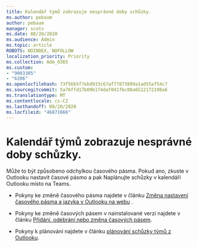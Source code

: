 ```yaml
---
title: Kalendář týmů zobrazuje nesprávné doby schůzky.
ms.author: pebaum
author: pebaum
manager: scotv
ms.date: 08/20/2020
ms.audience: Admin
ms.topic: article
ROBOTS: NOINDEX, NOFOLLOW
localization_priority: Priority
ms.collection: Adm_O365
ms.custom:
- "9003305"
- "6206"
ms.openlocfilehash: 73f56b5f7ebd933c67af77873899a1ad55af54c7
ms.sourcegitcommit: 5a76ffd17b09b1f4daf041fbc08a6512172198a6
ms.translationtype: MT
ms.contentlocale: cs-CZ
ms.lasthandoff: 08/20/2020
ms.locfileid: "46871666"
---
```

# <a name="teams-calendar-shows-incorrect-meeting-times"></a>Kalendář týmů zobrazuje nesprávné doby schůzky.

Může to být způsobeno odchylkou časového pásma. Pokud ano, zkuste v Outlooku nastavit časové pásmo a pak Naplánujte schůzky v kalendáři Outlooku místo na Teams.

- Pokyny ke změně časového pásma najdete v článku [Změna nastavení časového pásma a jazyka v Outlooku na webu](https://support.microsoft.com/office/change-the-time-zone-and-language-settings-in-outlook-on-the-web-65239869-12e7-4a9d-bca1-76b0ad7ce273) . 

- Pokyny ke změně časových pásem v nainstalované verzi najdete v článku [Přidání, odebrání nebo změna časových pásem](https://support.microsoft.com/office/add-remove-or-change-time-zones-5ab3e10e-5a6c-46af-ab48-156fedf70c04).
- Pokyny k plánování najdete v článku [plánování schůzky týmů z Outlooku](https://support.microsoft.com/office/schedule-a-teams-meeting-from-outlook-883cc15c-580f-441a-92ea-0992c00a9b0f).
